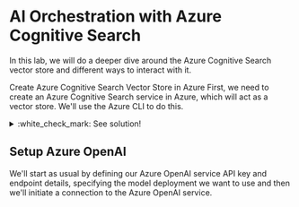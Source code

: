 

# AI Orchestration with Azure Cognitive Search
In this lab, we will do a deeper dive around the Azure Cognitive Search vector store and different ways to interact with it.

Create Azure Cognitive Search Vector Store in Azure
First, we need to create an Azure Cognitive Search service in Azure, which will act as a vector store. We'll use the Azure CLI to do this.

<details>
  <summary>:white_check_mark: See solution!</summary>

  ```
 RESOURCE_GROUP="azure-cognitive-search-rg"
 LOCATION="westeurope"
 NAME="acs-vectorstore-<INITIALS>"
 !az group create --name $RESOURCE_GROUP --location $LOCATION
 !az search service create -g $RESOURCE_GROUP -n $NAME -l $LOCATION --sku Basic --partition-count 1 --replica-count 1
  ```
</details>


## Setup Azure OpenAI
We'll start as usual by defining our Azure OpenAI service API key and endpoint details, specifying the model deployment we want to use and then we'll initiate a connection to the Azure OpenAI service.


